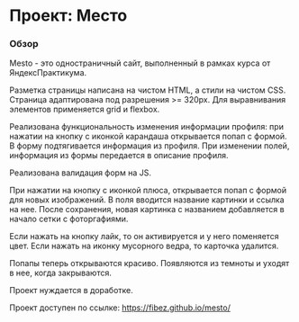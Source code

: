 # Проект: Место

### Обзор

Mesto - это одностраничный сайт, выполненный в рамках курса от ЯндексПрактикума.

Разметка страницы написана на чистом HTML, а стили на чистом CSS. Страница адаптирована под разрешения >= 320px.
Для выравнивания элементов применяется grid и flexbox.

Реализована функциональность изменения информации профиля: при нажатии на кнопку с иконкой карандаша открывается попап с формой. В форму подтягивается информация из профиля. При изменении полей, информация из формы передается в описание профиля.

Реализована валидация форм на JS.

При нажатии на кнопку с иконкой плюса, открывается попап с формой для новых изображений. В поля вводится название картинки и ссылка на нее. После сохранения, новая картинка с названием добавляется в начало сетки с фоторгафиями.

Если нажать на кнопку лайк, то он активируется и у него поменяется цвет. Если нажать на иконку мусорного ведра, то карточка удалится.

Попапы теперь открываются красиво. Появляются из темноты и уходят в нее, когда закрываются.

Проект нуждается в доработке.

Проект доступен по ссылке: https://fibez.github.io/mesto/
